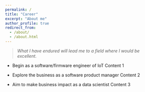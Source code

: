 ```yaml
---
permalink: /
title: "Career"
excerpt: "About me"
author_profile: true
redirect_from: 
  - /about/
  - /about.html
---
```


> *What I have endured will lead me to a field where I would be excellent.*

* Begin as a software/firmware engineer of IoT
Content 1

* Explore the business as a software product manager
Content 2

* Aim to make business impact as a data scientist
Content 3